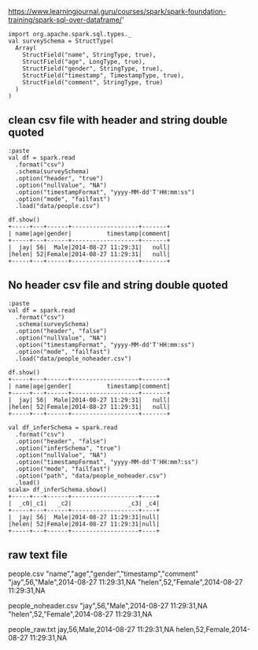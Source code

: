 https://www.learningjournal.guru/courses/spark/spark-foundation-training/spark-sql-over-dataframe/'
```
import org.apache.spark.sql.types._
val surveySchema = StructType(
  Array(
    StructField("name", StringType, true),
    StructField("age", LongType, true),
    StructField("gender", StringType, true),
    StructField("timestamp", TimestampType, true),
    StructField("comment", StringType, true)
  )
)
```
## clean csv file with header and string double quoted 
```
:paste
val df = spark.read
  .format("csv")
  .schema(surveySchema)
  .option("header", "true")
  .option("nullValue", "NA")
  .option("timestampFormat", "yyyy-MM-dd'T'HH:mm:ss")
  .option("mode", "failfast")
  .load("data/people.csv")

df.show()
+-----+---+------+-------------------+-------+
| name|age|gender|          timestamp|comment|
+-----+---+------+-------------------+-------+
|  jay| 56|  Male|2014-08-27 11:29:31|   null|
|helen| 52|Female|2014-08-27 11:29:31|   null|
+-----+---+------+-------------------+-------+

```
## No header csv file and string double quoted 
```
:paste
val df = spark.read
  .format("csv")
  .schema(surveySchema)
  .option("header", "false")
  .option("nullValue", "NA")
  .option("timestampFormat", "yyyy-MM-dd'T'HH:mm:ss")
  .option("mode", "failfast")
  .load("data/people_noheader.csv")

df.show()
+-----+---+------+-------------------+-------+
| name|age|gender|          timestamp|comment|
+-----+---+------+-------------------+-------+
|  jay| 56|  Male|2014-08-27 11:29:31|   null|
|helen| 52|Female|2014-08-27 11:29:31|   null|
+-----+---+------+-------------------+-------+

val df_inferSchema = spark.read
  .format("csv")
  .option("header", "false")
  .option("inferSchema", "true") 
  .option("nullValue", "NA")
  .option("timestampFormat", "yyyy-MM-dd'T'HH:mm?:ss")
  .option("mode", "failfast")
  .option("path", "data/people_noheader.csv")
  .load()
scala> df_inferSchema.show()
+-----+---+------+-------------------+----+
|  _c0|_c1|   _c2|                _c3| _c4|
+-----+---+------+-------------------+----+
|  jay| 56|  Male|2014-08-27 11:29:31|null|
|helen| 52|Female|2014-08-27 11:29:31|null|
+-----+---+------+-------------------+----+

```

## raw text file




people.csv
"name","age","gender","timestamp","comment"
"jay",56,"Male",2014-08-27 11:29:31,NA
"helen",52,"Female",2014-08-27 11:29:31,NA


people_noheader.csv
"jay",56,"Male",2014-08-27 11:29:31,NA
"helen",52,"Female",2014-08-27 11:29:31,NA

people_raw.txt
jay,56,Male,2014-08-27 11:29:31,NA
helen,52,Female,2014-08-27 11:29:31,NA

